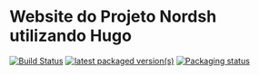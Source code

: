 # Website do Projeto Nordsh utilizando Hugo

[![Build Status](https://drone.nordsh.com/api/badges/Nordsh/website/status.svg)](https://drone.nordsh.com/Nordsh/website)
[![latest packaged version(s)](https://repology.org/badge/latest-versions/gitea.svg)](https://repology.org/project/gitea/versions)
[![Packaging status](https://repology.org/badge/tiny-repos/gitea.svg)](https://repology.org/project/gitea/versions)